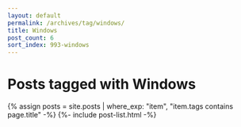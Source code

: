 ```yaml
---
layout: default
permalink: /archives/tag/windows/
title: Windows
post_count: 6
sort_index: 993-windows
---
```

<h1 class="page-heading">Posts tagged with Windows</h1>
{% assign posts = site.posts | where_exp: "item", "item.tags contains page.title" -%}
{%- include post-list.html -%}

